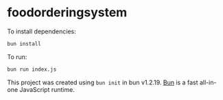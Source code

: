 # foodorderingsystem

To install dependencies:

```bash
bun install
```

To run:

```bash
bun run index.js
```

This project was created using `bun init` in bun v1.2.19. [Bun](https://bun.com) is a fast all-in-one JavaScript runtime.
